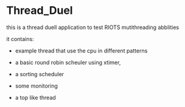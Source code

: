 Thread_Duel
============

this is a thread duell application to test RIOTS mutithreading abblities

it contains:
* example thread that use the cpu in different patterns

* a basic round robin scheuler using xtimer,
* a sorting scheduler
* some monitoring
* a top like thread


